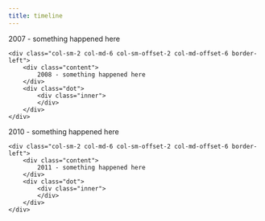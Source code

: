 ```yaml
---
title: timeline
---
```


<div class="timeline">

<div class="row">
    <div class="col-sm-2 col-md-6 border-right">
        <div class="dot">
            <div class="inner">
            </div>
        </div>
        <div class="content">
            2007 - something happened here
        </div>
    </div>
</div>

<div class="row">

    <div class="col-sm-2 col-md-6 col-sm-offset-2 col-md-offset-6 border-left">
        <div class="content">
            2008 - something happened here
        </div>
        <div class="dot">
            <div class="inner">
            </div>
        </div>
    </div>
</div>

<div class="row">
    <div class="col-sm-2 col-md-6 border-right">
        <div class="dot">
            <div class="inner">
            </div>
        </div>
        <div class="content">
            2010 - something happened here
        </div>
    </div>
</div>

<div class="row">

    <div class="col-sm-2 col-md-6 col-sm-offset-2 col-md-offset-6 border-left">
        <div class="content">
            2011 - something happened here
        </div>
        <div class="dot">
            <div class="inner">
            </div>
        </div>
    </div>
</div>

</div>
